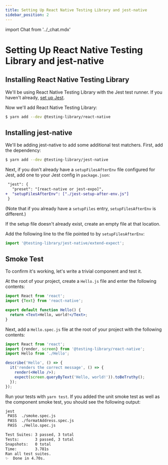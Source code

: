 ```yaml
---
title: Setting Up React Native Testing Library and jest-native
sidebar_position: 2
---
```

import Chat from '../_chat.mdx'

# Setting Up React Native Testing Library and jest-native

## Installing React Native Testing Library

We'll be using React Native Testing Library with the Jest test runner. If you haven't already, [set up Jest](../unit/setup.md).

Now we'll add React Native Testing Library:

```bash
$ yarn add --dev @testing-library/react-native
```

## Installing jest-native

We'll be adding jest-native to add some additional test matchers. First, add the dependency:

```bash
$ yarn add --dev @testing-library/jest-native
```

Next, if you don't already have a `setupFilesAfterEnv` file configured for Jest, add one to your Jest config in `package.json`:

```diff
 "jest": {
   "preset": "[react-native or jest-expo]",
+  "setupFilesAfterEnv": ["./jest-setup-after-env.js"]
 }
```

(Note that if you already have a `setupFiles` entry, `setupFilesAfterEnv` is different.)

If the setup file doesn't already exist, create an empty file at that location.

Add the following line to the file pointed to by `setupFilesAfterEnv`:

```js
import '@testing-library/jest-native/extend-expect';
```

## Smoke Test

To confirm it's working, let's write a trivial component and test it.

At the root of your project, create a `Hello.js` file and enter the following contents:

```jsx
import React from 'react';
import {Text} from 'react-native';

export default function Hello() {
  return <Text>Hello, world!</Text>;
}
```

Next, add a `Hello.spec.js` file at the root of your project with the following contents:

```jsx
import React from 'react';
import {render, screen} from '@testing-library/react-native';
import Hello from './Hello';

describe('Hello', () => {
  it('renders the correct message', () => {
    render(<Hello />);
    expect(screen.queryByText('Hello, world!')).toBeTruthy();
  });
});
```

Run your tests with `yarn test`. If you added the unit smoke test as well as the component smoke test, you should see the following output:

```bash
jest
 PASS  ./smoke.spec.js
 PASS  ./formatAddress.spec.js
 PASS  ./Hello.spec.js

Test Suites: 3 passed, 3 total
Tests:       3 passed, 3 total
Snapshots:   0 total
Time:        3.781s
Ran all test suites.
✨  Done in 4.70s.
```

<Chat />

